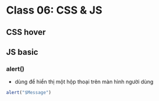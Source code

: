 # Class 06: CSS & JS

## CSS hover

## JS basic

### alert()

- dùng để hiển thị một hộp thoại trên màn hình người dùng

```js
alert("$Message")
```

